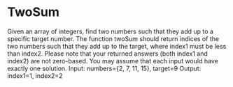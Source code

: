 # TwoSum
Given an array of integers, find two numbers such that they add up to a specific target number.  The function twoSum should return indices of the two numbers such that they add up to the target, where index1 must be less than index2. Please note that your returned answers (both index1 and index2) are not zero-based.  You may assume that each input would have exactly one solution.  Input: numbers={2, 7, 11, 15}, target=9 Output: index1=1, index2=2
